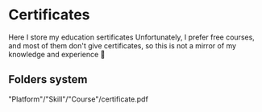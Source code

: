 # Certificates
Here I store my education sertificates
Unfortunately, I prefer free courses, and most of them don't give certificates, so this is not a mirror of my knowledge and experience 🤪

## Folders system
"Platform"/"Skill"/"Course"/certificate.pdf
